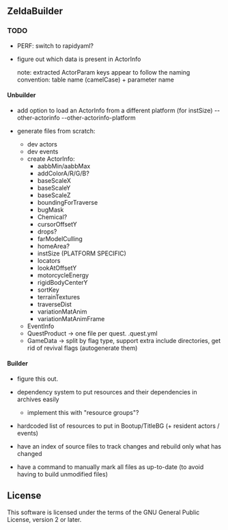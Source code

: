 ## ZeldaBuilder

### TODO

* PERF: switch to rapidyaml?
* figure out which data is present in ActorInfo

  note: extracted ActorParam keys appear to follow the naming convention: table name (camelCase) + parameter name

#### Unbuilder
* add option to load an ActorInfo from a different platform (for instSize)
  --other-actorinfo
  --other-actorinfo-platform

* generate files from scratch:
  * dev actors
  * dev events
  * create ActorInfo:
      - aabbMin/aabbMax
      - addColorA/R/G/B?
      - baseScaleX
      - baseScaleY
      - baseScaleZ
      - boundingForTraverse
      - bugMask
      - Chemical?
      - cursorOffsetY
      - drops?
      - farModelCulling
      - homeArea?
      - instSize (PLATFORM SPECIFIC)
      - locators
      - lookAtOffsetY
      - motorcycleEnergy
      - rigidBodyCenterY
      - sortKey
      - terrainTextures
      - traverseDist
      - variationMatAnim
      - variationMatAnimFrame
  * EventInfo
  * QuestProduct -> one file per quest. .quest.yml
  * GameData -> split by flag type, support extra include directories, get rid of revival flags (autogenerate them)

#### Builder
* figure this out.

* dependency system to put resources and their dependencies in archives easily
    * implement this with "resource groups"?
* hardcoded list of resources to put in Bootup/TitleBG (+ resident actors / events)
* have an index of source files to track changes and rebuild only what has changed
* have a command to manually mark all files as up-to-date (to avoid having to build unmodified files)

## License

This software is licensed under the terms of the GNU General Public License, version 2 or later.
